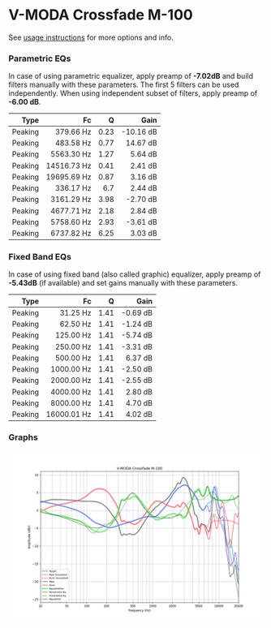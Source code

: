 # V-MODA Crossfade M-100
See [usage instructions](https://github.com/jaakkopasanen/AutoEq#usage) for more options and info.

### Parametric EQs
In case of using parametric equalizer, apply preamp of **-7.02dB** and build filters manually
with these parameters. The first 5 filters can be used independently.
When using independent subset of filters, apply preamp of **-6.00 dB**.

| Type    | Fc          |    Q | Gain      |
|--------:|------------:|-----:|----------:|
| Peaking | 379.66 Hz   | 0.23 | -10.16 dB |
| Peaking | 483.58 Hz   | 0.77 | 14.67 dB  |
| Peaking | 5563.30 Hz  | 1.27 | 5.64 dB   |
| Peaking | 14516.73 Hz | 0.41 | 2.41 dB   |
| Peaking | 19695.69 Hz | 0.87 | 3.16 dB   |
| Peaking | 336.17 Hz   | 6.7  | 2.44 dB   |
| Peaking | 3161.29 Hz  | 3.98 | -2.70 dB  |
| Peaking | 4677.71 Hz  | 2.18 | 2.84 dB   |
| Peaking | 5758.60 Hz  | 2.93 | -3.61 dB  |
| Peaking | 6737.82 Hz  | 6.25 | 3.03 dB   |

### Fixed Band EQs
In case of using fixed band (also called graphic) equalizer, apply preamp of **-5.43dB**
(if available) and set gains manually with these parameters.

| Type    | Fc          |    Q | Gain     |
|--------:|------------:|-----:|---------:|
| Peaking | 31.25 Hz    | 1.41 | -0.69 dB |
| Peaking | 62.50 Hz    | 1.41 | -1.24 dB |
| Peaking | 125.00 Hz   | 1.41 | -5.74 dB |
| Peaking | 250.00 Hz   | 1.41 | -3.31 dB |
| Peaking | 500.00 Hz   | 1.41 | 6.37 dB  |
| Peaking | 1000.00 Hz  | 1.41 | -2.50 dB |
| Peaking | 2000.00 Hz  | 1.41 | -2.55 dB |
| Peaking | 4000.00 Hz  | 1.41 | 2.80 dB  |
| Peaking | 8000.00 Hz  | 1.41 | 4.70 dB  |
| Peaking | 16000.01 Hz | 1.41 | 4.02 dB  |

### Graphs
![](./V-MODA%20Crossfade%20M-100.png)